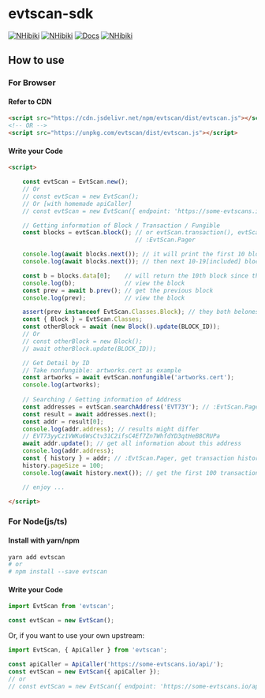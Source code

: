 # evtscan-sdk

[![NHibiki](https://img.shields.io/badge/Download-Stable-39c000.svg?style=flat-square)](https://cdn.jsdelivr.net/npm/evtscan@1.1.0/dist/evtscan.js)
[![NHibiki](https://img.shields.io/badge/Download-Lately-edb900.svg?style=flat-square)](https://cdn.jsdelivr.net/npm/evtscan/dist/evtscan.js)
[![Docs](https://img.shields.io/badge/Read-Docs-4da1ff.svg?style=flat-square)](#)
[![NHibiki](https://img.shields.io/badge/Made%20With-%3C3-ff3000.svg?style=flat-square)](#)

## How to use

### For Browser

#### Refer to CDN

```html
<script src="https://cdn.jsdelivr.net/npm/evtscan/dist/evtscan.js"></script>
<!-- OR -->
<script src="https://unpkg.com/evtscan/dist/evtscan.js"></script>
```

#### Write your Code

```html
<script>

    const evtScan = EvtScan.new();
    // Or
    // const evtScan = new EvtScan();
    // Or [with homemade apiCaller]
    // const evtScan = new EvtScan({ endpoint: 'https://some-evtscans.io/api/' });

    // Getting information of Block / Transaction / Fungible
    const blocks = evtScan.block(); // or evtScan.transaction(), evtScan.fungible(), etc.
                                    // :EvtScan.Pager

    console.log(await blocks.next()); // it will print the first 10 blocks
    console.log(await blocks.next()); // then next 10-19[included] blocks

    const b = blocks.data[0];    // will return the 10th block since the method is called twice
    console.log(b);              // view the block
    const prev = await b.prev(); // get the previous block
    console.log(prev);           // view the block

    assert(prev instanceof EvtScan.Classes.Block); // they both belones to Block class
    const { Block } = EvtScan.Classes;
    const otherBlock = await (new Block().update(BLOCK_ID)); 
    // Or
    // const otherBlock = new Block();
    // await otherBlock.update(BLOCK_ID));

    // Get Detail by ID
    // Take nonfungible: artworks.cert as example
    const artworks = await evtScan.nonfungible('artworks.cert');
    console.log(artworks);
    
    // Searching / Getting information of Address
    const addresses = evtScan.searchAddress('EVT73Y'); // :EvtScan.Pager, get results of addresses that match this pattern
    const result = await addresses.next();
    const addr = result[0];
    console.log(addr.address); // results might differ
    // EVT73yyCz1VWKu6WsCtv31C2ifsC4Ef7Zn7WhfdYD3qtHeB8CRUPa
    await addr.update(); // get all information about this address
    console.log(addr.address);
    const { history } = addr; // :EvtScan.Pager, get transaction history
    history.pageSize = 100;
    console.log(await history.next()); // get the first 100 transactions

    // enjoy ...

</script>
```

### For Node(js/ts)

#### Install with yarn/npm

```bash
yarn add evtscan
# or
# npm install --save evtscan
```

#### Write your Code

```js
import EvtScan from 'evtscan';

const evtScan = new EvtScan();
```

Or, if you want to use your own upstream:

```js
import EvtScan, { ApiCaller } from 'evtscan';

const apiCaller = ApiCaller('https://some-evtscans.io/api/');
const evtScan = new EvtScan({ apiCaller });
// or
// const evtScan = new EvtScan({ endpoint: 'https://some-evtscans.io/api/' });
```